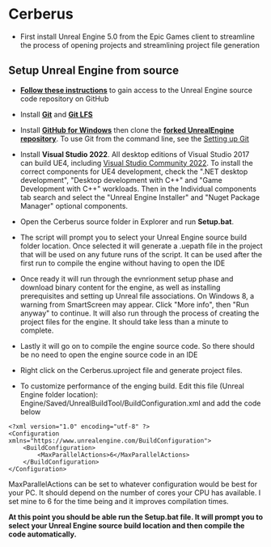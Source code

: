 # Cerberus

- First install Unreal Engine 5.0 from the Epic Games client to streamline the process of opening projects and streamlining project file generation

## **Setup Unreal Engine from source**
- **[Follow these instructions](https://www.unrealengine.com/en-US/ue4-on-github)** to gain access to the Unreal Engine source code repository on GitHub 
- Install **[Git](https://git-scm.com/downloads)** and **[Git LFS](https://git-lfs.github.com/)**
-   Install **[GitHub for Windows](https://windows.github.com/)** then clone the **[forked UnrealEngine repository](https://github.com/Cage01/UnrealEngine)**. To use Git from the command line, see the [Setting up Git](https://help.github.com/articles/set-up-git/) 
    
-   Install **Visual Studio 2022**. All desktop editions of Visual Studio 2017 can build UE4, including [Visual Studio Community 2022](https://visualstudio.microsoft.com/thank-you-downloading-visual-studio/?sku=Community&channel=Release&version=VS2022&source=VSLandingPage&cid=2036&passive=false). To install the correct components for UE4 development, check the ".NET desktop development", "Desktop development with C++" and "Game Development with C++" workloads. Then in the Individual components tab search and select the "Unreal Engine Installer" and "Nuget Package Manager" optional components.
    
-   Open the Cerberus source folder in Explorer and run **Setup.bat**. 
-   The script will prompt you to select your Unreal Engine source build folder location. Once selected it will generate a .uepath file in the project that will be used on any future runs of the script. It can be used after the first run to compile the engine without having to open the IDE
-   Once ready it will run through the evnrionment setup phase and download binary content for the engine, as well as installing prerequisites and setting up Unreal file associations. On Windows 8, a warning from SmartScreen may appear. Click "More info", then "Run anyway" to continue. It will also run through the process of creating the project files for the engine. It should take less than a minute to complete. 
-   Lastly it will go on to compile the engine source code. So there should be no need to open the engine source code in an IDE
-   Right click on the Cerberus.uproject file and generate project files.
-   To customize performance of the enging build. Edit this file (Unreal Engine folder location):  Engine/Saved/UnrealBuildTool/BuildConfiguration.xml and add the code below
```
<?xml version="1.0" encoding="utf-8" ?>
<Configuration xmlns="https://www.unrealengine.com/BuildConfiguration">
	<BuildConfiguration>
		<MaxParallelActions>6</MaxParallelActions>
	</BuildConfiguration>
</Configuration>
```
MaxParallelActions can be set to whatever configuration would be best for your PC. It should depend on the number of cores your CPU has available. I set mine to 6 for the time being and it improves compilation times.


**At this point you should be able run the Setup.bat file. It will prompt you to select your Unreal Engine source build location and then compile the code automatically.**
